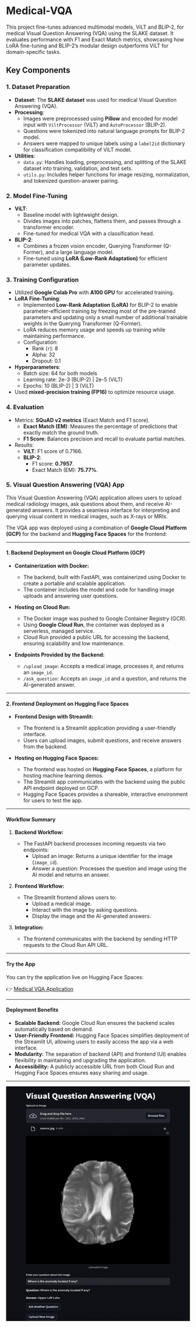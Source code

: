 # Medical-VQA
This project fine-tunes advanced multimodal models, ViLT and BLIP-2, for medical Visual Question Answering (VQA) using the SLAKE dataset. It evaluates performance with F1 and Exact Match metrics, showcasing how LoRA fine-tuning and BLIP-2’s modular design outperforms ViLT for domain-specific tasks.

## **Key Components**

### 1. **Dataset Preparation**
- **Dataset**: The **SLAKE dataset** was used for medical Visual Question Answering (VQA).
- **Processing**:
  - Images were preprocessed using **Pillow** and encoded for model input with `ViltProcessor` (ViLT) and `AutoProcessor` (BLIP-2).
  - Questions were tokenized into natural language prompts for BLIP-2 model.
  - Answers were mapped to unique labels using a `label2id` dictionary for classification compatibility of ViLT model.
- **Utilities**:
  - `data.py`: Handles loading, preprocessing, and splitting of the SLAKE dataset into training, validation, and test sets.
  - `utils.py`: Includes helper functions for image resizing, normalization, and tokenized question-answer pairing.

### 2. **Model Fine-Tuning**
- **ViLT**:
  - Baseline model with lightweight design.
  - Divides images into patches, flattens them, and passes through a transformer encoder.
  - Fine-tuned for medical VQA with a classification head.
- **BLIP-2**:
  - Combines a frozen vision encoder, Querying Transformer (Q-Former), and a large language model.
  - Fine-tuned using **LoRA (Low-Rank Adaptation)** for efficient parameter updates.

### 3. **Training Configuration**
- Utilized **Google Colab Pro** with **A100 GPU** for accelerated training.
- **LoRA Fine-Tuning**:
  - Implemented **Low-Rank Adaptation (LoRA)** for BLIP-2 to enable parameter-efficient training by freezing most of the pre-trained parameters and updating only a small number of additional trainable weights in the Querying Transformer (Q-Former).
  - LoRA reduces memory usage and speeds up training while maintaining performance.
  - Configuration:
    - Rank (`r`): 8
    - Alpha: 32
    - Dropout: 0.1
- **Hyperparameters**:
  - Batch size: 64 for both models
  - Learning rate: 2e-3 (BLIP-2) | 2e-5 (ViLT)
  - Epochs: 10 (BLIP-2) | 3 (ViLT)
- Used **mixed-precision training (FP16)** to optimize resource usage.

### 4. **Evaluation**
- Metrics: **SQuAD v2 metrics** (Exact Match and F1 score).
  - **Exact Match (EM)**: Measures the percentage of predictions that exactly match the ground truth.
  - **F1 Score**: Balances precision and recall to evaluate partial matches.
- Results:
  - **ViLT**: F1 score of 0.7166.
  - **BLIP-2**:
    - F1 score: **0.7957**.
    - Exact Match (EM): **75.77%**.

### 5. Visual Question Answering (VQA) App

This Visual Question Answering (VQA) application allows users to upload medical radiology images, ask questions about them, and receive AI-generated answers. It provides a seamless interface for interpreting and querying visual content in medical images, such as X-rays or MRIs.

The VQA app was deployed using a combination of **Google Cloud Platform (GCP)** for the backend and **Hugging Face Spaces** for the frontend:

---

#### 1. Backend Deployment on Google Cloud Platform (GCP)
- **Containerization with Docker:**
  - The backend, built with FastAPI, was containerized using Docker to create a portable and scalable application.
  - The container includes the model and code for handling image uploads and answering user questions.
  
- **Hosting on Cloud Run:**
  - The Docker image was pushed to Google Container Registry (GCR).
  - Using **Google Cloud Run**, the container was deployed as a serverless, managed service.
  - Cloud Run provided a public URL for accessing the backend, ensuring scalability and low maintenance.

- **Endpoints Provided by the Backend:**
  - `/upload_image`: Accepts a medical image, processes it, and returns an `image_id`.
  - `/ask_question`: Accepts an `image_id` and a question, and returns the AI-generated answer.

---

#### 2. Frontend Deployment on Hugging Face Spaces
- **Frontend Design with Streamlit:**
  - The frontend is a Streamlit application providing a user-friendly interface.
  - Users can upload images, submit questions, and receive answers from the backend.

- **Hosting on Hugging Face Spaces:**
  - The frontend was hosted on **Hugging Face Spaces**, a platform for hosting machine learning demos.
  - The Streamlit app communicates with the backend using the public API endpoint deployed on GCP.
  - Hugging Face Spaces provides a shareable, interactive environment for users to test the app.

---

#### Workflow Summary
1. **Backend Workflow:**
   - The FastAPI backend processes incoming requests via two endpoints:
     - Upload an image: Returns a unique identifier for the image (`image_id`).
     - Answer a question: Processes the question and image using the AI model and returns an answer.

2. **Frontend Workflow:**
   - The Streamlit frontend allows users to:
     - Upload a medical image.
     - Interact with the image by asking questions.
     - Display the image and the AI-generated answers.

3. **Integration:**
   - The frontend communicates with the backend by sending HTTP requests to the Cloud Run API URL.

---
#### Try the App

You can try the application live on Hugging Face Spaces:

👉 [Medical VQA Application](https://huggingface.co/spaces/manan145/Medical-VQA)


---

#### Deployment Benefits
- **Scalable Backend:** Google Cloud Run ensures the backend scales automatically based on demand.
- **User-Friendly Frontend:** Hugging Face Spaces simplifies deployment of the Streamlit UI, allowing users to easily access the app via a web interface.
- **Modularity:** The separation of backend (API) and frontend (UI) enables flexibility in maintaining and upgrading the application.
- **Accessibility:** A publicly accessible URL from both Cloud Run and Hugging Face Spaces ensures easy sharing and usage.

---

 
![VQA Interface](web_app.png)
